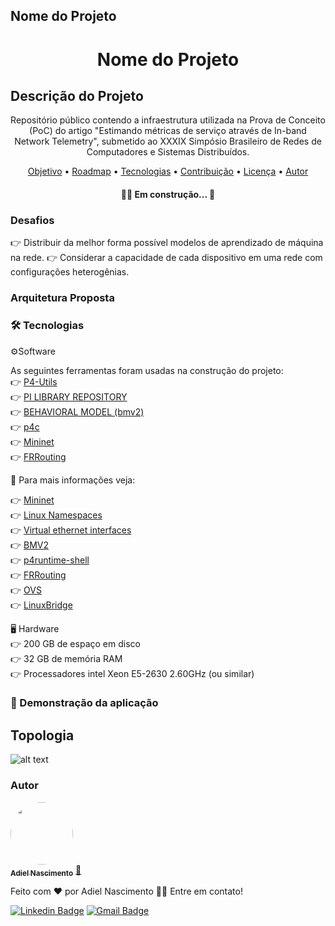 ## Nome do Projeto
<h1 align="center">Nome do Projeto</h1>

## Descrição do Projeto
<p align="center">
Repositório público contendo a infraestrutura utilizada na Prova de Conceito (PoC) do artigo "Estimando métricas de serviço através de In-band Network Telemetry", submetido ao XXXIX Simpósio Brasileiro de Redes de Computadores e Sistemas Distribuídos.
</p>


<p align="center">
 <a href="#objetivo">Objetivo</a> •
 <a href="#roadmap">Roadmap</a> •
 <a href="#tecnologias">Tecnologias</a> •
 <a href="#contribuicao">Contribuição</a> •
 <a href="#licenc-a">Licença</a> •
 <a href="#autor">Autor</a>
</p>

<h4 align="center">
	🚧🚀 Em construção...  🚧
</h4>


### Desafios
👉 Distribuir da melhor forma possível modelos de aprendizado de máquina na rede.
👉 Considerar a capacidade de cada dispositivo em uma rede com configurações heterogênias.

### Arquitetura Proposta



### 🛠 Tecnologias
⚙️Software

As seguintes ferramentas foram usadas na construção do projeto: <br />
👉 [P4-Utils](https://github.com/nsg-ethz/p4-utils) <br />
👉 [PI LIBRARY REPOSITORY](https://github.com/p4lang/PI) <br />
👉 [BEHAVIORAL MODEL (bmv2)](https://github.com/p4lang/behavioral-model) <br />
👉 [p4c](https://github.com/p4lang/p4c) <br />
👉 [Mininet](https://github.com/mininet/mininet) <br />
👉 [FRRouting](https://github.com/FRRouting/FRR) <br />

🔗 Para mais informações veja:

👉 [Mininet](http://mininet.org/) <br />
👉 [Linux Namespaces](https://blogs.igalia.com/dpino/2016/04/10/network-namespaces/) <br />
👉 [Virtual ethernet interfaces](http://man7.org/linux/man-pages/man4/veth.4.html) <br />
👉 [BMV2](https://github.com/p4lang/behavioral-model) <br />
👉 [p4runtime-shell](https://github.com/p4lang/p4runtime-shell) <br />
👉 [FRRouting](https://frrouting.org/) <br />
👉 [OVS](https://www.openvswitch.org/) <br />
👉 [LinuxBridge](https://cloudbuilder.in/blogs/2013/12/02/linux-bridge-virtual-networking/) <br />

🖥️ Hardware <br />
👉 200 GB de espaço em disco <br />
👉 32 GB de memória RAM <br />
👉 Processadores intel Xeon E5-2630 2.60GHz (ou similar) <br />

### 🎲 Demonstração da aplicação

## Topologia
![alt text](https://lh3.googleusercontent.com/YEMB4x4TSH36uyQ-ihPRzepFtlA3T7BOHf2YDb5grbUMD9N2E6KRF18-EjQM2gf3JkqfeoNoeKtI04goJWGtBUwGnRXSgcjDdCPzbiBTc9q5m2mwWBWvcp0GeKc8poD5MDij4WOJuI3lM4zXiofC9GMd-58UmTZN5ciWnBto5NPKZHG83Qx-1VwpRQ5uMFmToIKRJHWOqQqO_oCOPn5RakQ_hR9nUk6nA8TynWWuAoYNU6GV9FNPllBtvtPoUFwJFperbHhAEFWyBCssGc-bJMBSMsSJNf3aBjmpCpdLQmb0REM7vOq556SK1Nfew0P9BzwG6aQ9exFUVfh2oAyJnBH9aCveB6prHURhrvgpCFYJZHg0_TWGPr5H7k9DOH_SNcTZlzT6GAFAcbaYoz2jDGvdxpZ0UuS9s2uzr8ikfyx3ug1NmyA1GgK4is8PSCNtthH3Piucpf30qrnIcvnkMO3x5f2EUJA6mSSBmkzxkmJfqbQ4osoXUlRVy1A2uYuEDRYh0GwIJetmGpyqfeVexHptPOFly32dNOoCozSvhMUbrDAzrGyQj9f9waZ_6MHoF-WdbYGvC07nG4m1wvgy7eCUG7laZM8tT74LcIPwqAyEDW2w0xzI4BWc9R3IqmDT0qSdBTY-vBAQzfeR1WNPx37T5OP0LXK3JhDpgExgsXPelD5Ykp8cdvnQQDJB2XMXgkwRi_Rlnn8-PFuugMmPSvXt=w533-h571-no?authuser=0)

### Autor

<a href="https://github.com/AdielSan">
 <img style="border-radius: 50%;" src="https://lh3.googleusercontent.com/bEOWqSLUE7Ngz1LdHMX9AqhN7JUOT176MZWC5oIOQUrMKNa3dRp8C8yUARHmnf_yFoG6W0W-1VbNST82Q-Mfuw_pTSXTmxcaZ9cJakkWurcpI_3JGP-8CaKGTCCzVLQIHVMV2VX6cVfyTlpopk3gNGrp8HvPJE4rvnSnNpTjpHL2TaYIgTB_TKWwpNVXDwEqdqi2uZk_rMpowLG2QK55q06E-ZtF5W8O07KxBdHcQIjaVqij9aITHQIVNkpA1ESKbUxC2eRS7AUDhn7q1UWfIz9S9_YeyDiipdMSdF4Ep0ISzflws_engSCeAhK_jzc6jS80nU3RNBuACm3HGSRYrATGsN6Qhogrjd_P-lK1D5XKqTbsyTuavE7pHCcl6cCEaH_X8-Wb0mfLczMAuAH3njH8_clkFOAkrqfwtO-6p1QDL0jtuwMMzjZmXIuGnpoRTJl00KHXwqQLzLw-wc6kvC-tG4rtquoKRcKUK7LxYD79AykPEMVv3QSxyL4HLZDYBBjc4arwNMk3AEjOvLocW-OxWkYtEF9UoUoDHSKsGHct21Us3YTybEsUafo5z8PwrBER2sGMa4BXc3s8jnBNMtU_8ZsD2pwinvCoospLl1eSYRpwEQe7RiI4i6f8_j7oFQOeKT_xa8Iv6PyDQKF3xTY8x-20OFs_dw3opfSFPpQCWEYguKAe_CTJkcC_7V75d55RHgrAklzwgcKSjrHfxsHD=s990-no?authuser=0" width="100px;" alt=""/>
 <br />
 <sub><b>Adiel Nascimento</b></sub></a> <a href="https://github.com/AdielSan" title="Rocketseat">🚀</a>


Feito com ❤️ por Adiel Nascimento 👋🏽 Entre em contato!

[![Linkedin Badge](https://img.shields.io/badge/-Adiel-blue?style=flat-square&logo=Linkedin&logoColor=white&link=https://www.linkedin.com/in/adiel-dos-santos-nascimento-7a3552140/)](https://www.linkedin.com/in/adiel-dos-santos-nascimento-7a3552140/)
[![Gmail Badge](https://img.shields.io/badge/-adieltab16@gmail.com-c14438?style=flat-square&logo=Gmail&logoColor=white&link=mailto:adieltab16@gmail.com)](mailto:adieltab16@gmail.com)
